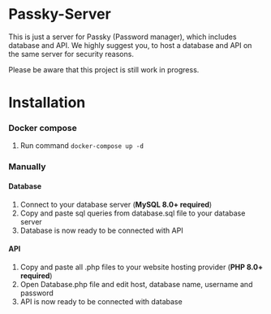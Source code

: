 # Passky-Server
This is just a server for Passky (Password manager), which includes database and API. We highly suggest you, to host a database and API on the same server for security reasons.

Please be aware that this project is still work in progress.

# Installation
### Docker compose
1. Run command `docker-compose up -d`
### Manually
#### Database
1. Connect to your database server (**MySQL 8.0+ required**)
2. Copy and paste sql queries from database.sql file to your database server
3. Database is now ready to be connected with API

#### API
1. Copy and paste all .php files to your website hosting provider (**PHP 8.0+ required**)
2. Open Database.php file and edit host, database name, username and password
3. API is now ready to be connected with database

